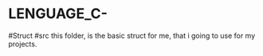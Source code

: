 # LENGUAGE_C-
#Struct
#src
this folder, is the basic struct for me, that i going to use for my
projects.
